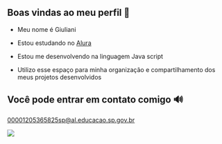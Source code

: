 ## Boas vindas ao meu perfil 🪼

- Meu nome é Giuliani

- Estou estudando no [Alura](https//www.alura.com.br)
- Estou me desenvolvendo na linguagem Java script
- Utilizo esse espaço para minha organização e compartilhamento dos meus projetos desenvolvidos

 ## Você pode entrar em contato comigo 🔊

 00001205365825sp@al.educacao.sp.gov.br



![](moon-jellyfish-world-jellyfish-day)
